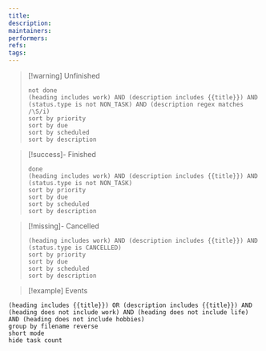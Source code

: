 ```yaml
---
title: 
description: 
maintainers: 
performers: 
refs: 
tags:
---
```


>[!warning] Unfinished
>```tasks
>not done
>(heading includes work) AND (description includes {{title}}) AND (status.type is not NON_TASK) AND (description regex matches /\S/i)
>sort by priority
>sort by due
>sort by scheduled
>sort by description
>```

>[!success]- Finished
>```tasks
>done
>(heading includes work) AND (description includes {{title}}) AND  (status.type is not NON_TASK)
>sort by priority
>sort by due
>sort by scheduled
>sort by description
>```

>[!missing]- Cancelled
>```tasks
>(heading includes work) AND (description includes {{title}}) AND (status.type is CANCELLED)
>sort by priority
>sort by due
>sort by scheduled
>sort by description
>```

>[!example] Events
```tasks
(heading includes {{title}}) OR (description includes {{title}}) AND (heading does not include work) AND (heading does not include life) AND (heading does not include hobbies)
group by filename reverse
short mode
hide task count
```
